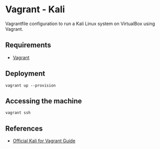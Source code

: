 # Vagrant - Kali

Vagrantfile configuration to run a Kali Linux system on VirtualBox using Vagrant.

## Requirements

- [Vagrant](https://www.vagrantup.com/docs/cli/)

## Deployment

```
vagrant up --provision
```

## Accessing the machine

```
vagrant ssh
```
## References

- [Official Kali for Vagrant Guide](https://www.kali.org/news/announcing-kali-for-vagrant/)